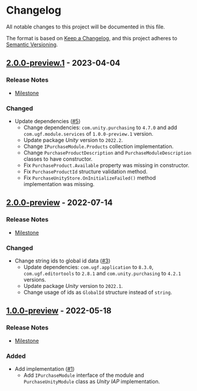 # Changelog

All notable changes to this project will be documented in this file.

The format is based on [Keep a Changelog](https://keepachangelog.com/en/1.0.0/),
and this project adheres to [Semantic Versioning](https://semver.org/spec/v2.0.0.html).

## [2.0.0-preview.1](https://github.com/unity-game-framework/ugf-module-purchasing/releases/tag/2.0.0-preview.1) - 2023-04-04  

### Release Notes

- [Milestone](https://github.com/unity-game-framework/ugf-module-purchasing/milestone/3?closed=1)  
    

### Changed

- Update dependencies ([#5](https://github.com/unity-game-framework/ugf-module-purchasing/issues/5))  
    - Change dependencies: `com.unity.purchasing` to `4.7.0` and add `com.ugf.module.services` of `1.0.0-preview.1` version.
    - Update package _Unity_ version to `2022.2`.
    - Change `IPurchaseModule.Products` collection implementation.
    - Change `PurchaseProductDescription` and `PurchaseModuleDescription` classes to have constructor.
    - Fix `PurchaseProduct.Available` property was missing in constructor.
    - Fix `PurchaseProductId` structure validation method.
    - Fix `PurchaseUnityStore.OnInitializeFailed()` method implementation was missing.

## [2.0.0-preview](https://github.com/unity-game-framework/ugf-module-purchasing/releases/tag/2.0.0-preview) - 2022-07-14  

### Release Notes

- [Milestone](https://github.com/unity-game-framework/ugf-module-purchasing/milestone/2?closed=1)  
    

### Changed

- Change string ids to global id data ([#3](https://github.com/unity-game-framework/ugf-module-purchasing/issues/3))  
    - Update dependencies: `com.ugf.application` to `8.3.0`, `com.ugf.editortools` to `2.8.1` and `com.unity.purchasing` to `4.2.1` versions.
    - Update package _Unity_ version to `2022.1`.
    - Change usage of ids as `GlobalId` structure instead of `string`.

## [1.0.0-preview](https://github.com/unity-game-framework/ugf-module-purchasing/releases/tag/1.0.0-preview) - 2022-05-18  

### Release Notes

- [Milestone](https://github.com/unity-game-framework/ugf-module-purchasing/milestone/1?closed=1)  
    

### Added

- Add implementation ([#1](https://github.com/unity-game-framework/ugf-module-purchasing/issues/1))  
    - Add `IPurchaseModule` interface of the module and `PurchaseUnityModule` class as _Unity IAP_ implementation.


